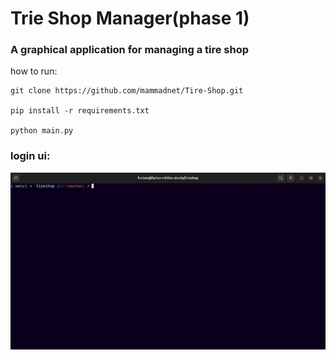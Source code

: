 # Trie Shop Manager(phase 1)



### A graphical application for managing a tire shop


how to run:

```
git clone https://github.com/mammadnet/Tire-Shop.git

pip install -r requirements.txt

python main.py

```

### login ui:

![login UI](./tireshop-login.gif)




